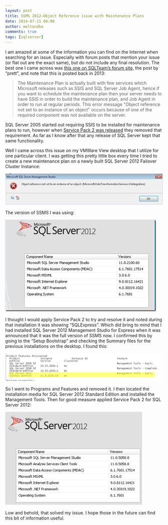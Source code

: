 ```yaml
---
layout: post
title: SSMS 2012–Object Reference issue with Maintenance Plans
date: 2014-07-21 08:00
author: meltondba
comments: true
tags: [sqlserver]
---
```


I am amazed at some of the information you can find on the Internet when searching for an issue. Especially with forum posts that mention your issue (or flat out are the exact same), but do not include any final resolution. The best one I came across was <a href="http://www.sqlteam.com/forums/topic.asp?TOPIC_ID=182869" target="_blank">this one on SQLTeam’s forum site</a>, the post by “prett”, and note that this is posted back in 2013:
<blockquote>The Maintenance Plan is actually built with few services which Microsoft releases such as SSIS and SQL Server Job Agent, hence if you want to schedule the maintenance plan then your server needs to have SSIS in order to build the maintenance plan, and Job Agent in order to run at regular periods.
This error message "Object reference not set to an instance of an object" occurs because of one of the required component was not available on the server.</blockquote>

SQL Server 2005 started out requiring SSIS to be installed for maintenance plans to run, however when <a href="http://technet.microsoft.com/en-us/library/bb283536(v=sql.90).aspx#BKMK_DatabaseEngine" target="_blank">Service Pack 2 was released</a> they removed that requirement. As far as I know after that any release of SQL Server kept that same functionality.

Well I came across this issue on my VMWare View desktop that I utilize for one particular client. I was getting this pretty little box every time I tried to create a new maintenance plan on a newly built SQL Server 2012 Failover Cluster Instance:

![](/img/ssms_object_reference.png)

The version of SSMS I was using:

![](/img/ssms_object_reference2.png)

I thought I would apply Service Pack 2 to try and resolve it and noted during that installation it was showing “SQLExpress”. Which did bring to mind that I had installed SQL Server 2012 Management Studio for Express when it was announced that it was the full version of SSMS now. I confirmed this by going to the “Setup Bootstrap” and checking the Summary files for the previous installations on the desktop. I found this:

![](/img/ssms_object_reference3.png)

So I went to Programs and Features and removed it. I then located the installation media for SQL Server 2012 Standard Edition and installed the Management Tools. Then for good measure applied Service Pack 2 for SQL Server 2012:

![](/img/ssms_object_reference4.png)

Low and behold, that solved my issue. I hope those in the future can find this bit of information useful.